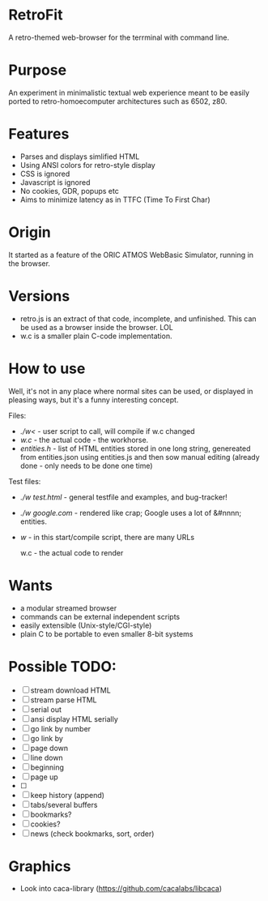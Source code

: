 # RetroFit

A retro-themed web-browser for the terrminal with command line.

# Purpose

An experiment in minimalistic textual web experience meant to be easily ported to retro-homoecomputer architectures such as 6502, z80.

# Features

- Parses and displays simlified HTML
- Using ANSI colors for retro-style display
- CSS is ignored
- Javascript is ignored
- No cookies, GDR, popups etc
- Aims to minimize latency as in TTFC (Time To First Char)

# Origin

It started as a feature of the ORIC ATMOS WebBasic Simulator, running in the browser.

# Versions

- retro.js is an extract of that code, incomplete, and unfinished. This can be used as a browser inside the browser. LOL
- w.c is a smaller plain C-code implementation.

# How to use

Well, it's not in any place where normal sites can be used, or displayed in pleasing ways, but it's a funny interesting concept.

Files:
- *./w<* - user script to call, will compile if w.c changed
- *w.c* - the actual code - the workhorse.</li>
- *entities.h* - list of HTML entities stored in one long string, genereated from entities.json using entities.js and then sow manual editing (already done - only needs to be done one time)

Test files:
- *./w test.html* - general testfile and examples, and bug-tracker!
- *./w google.com* - rendered like crap; Google uses a lot of &#nnnn; entities.
- *w* - in this start/compile script, there are many URLs

   w.c - the actual code to render

# Wants

- a modular streamed browser
- commands can be external independent scripts
- easily extensible (Unix-style/CGI-style)
- plain C to be portable to even smaller 8-bit systems

# Possible TODO:

- [ ] stream download HTML
- [ ] stream parse HTML
- [ ] serial out
- [ ] ansi display HTML serially
- [ ] go link by number
- [ ] go link by
- [ ] page down
- [ ] line down
- [ ] beginning
- [ ] page up
- [ ] 
- [ ] keep history (append)
- [ ] tabs/several buffers
- [ ] bookmarks?
- [ ] cookies?
- [ ] news (check bookmarks, sort, order)

# Graphics
- Look into caca-library (https://github.com/cacalabs/libcaca)



